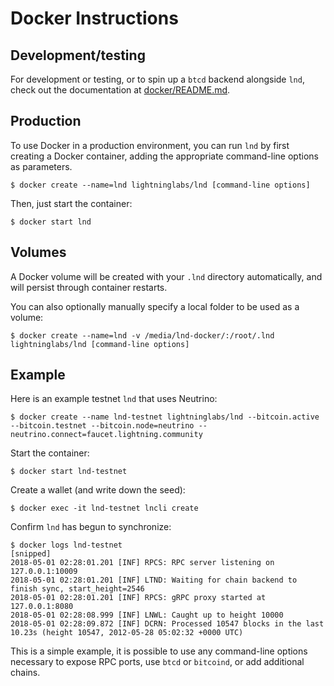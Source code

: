 # Docker Instructions

## Development/testing

For development or testing, or to spin up a `btcd` backend alongside `lnd`,
check out the documentation at [docker/README.md](../docker/README.md).

## Production

To use Docker in a production environment, you can run `lnd` by first creating
a Docker container, adding the appropriate command-line options as parameters.

```
$ docker create --name=lnd lightninglabs/lnd [command-line options]
```

Then, just start the container:

```
$ docker start lnd
```

## Volumes

A Docker volume will be created with your `.lnd` directory automatically, and will
persist through container restarts.

You can also optionally manually specify a local folder to be used as a volume:

```
$ docker create --name=lnd -v /media/lnd-docker/:/root/.lnd lightninglabs/lnd [command-line options]
```

## Example

Here is an example testnet `lnd` that uses Neutrino:

```
$ docker create --name lnd-testnet lightninglabs/lnd --bitcoin.active --bitcoin.testnet --bitcoin.node=neutrino --neutrino.connect=faucet.lightning.community
```

Start the container:

```
$ docker start lnd-testnet
```

Create a wallet (and write down the seed):

```
$ docker exec -it lnd-testnet lncli create
```

Confirm `lnd` has begun to synchronize:

```
$ docker logs lnd-testnet
[snipped]
2018-05-01 02:28:01.201 [INF] RPCS: RPC server listening on 127.0.0.1:10009
2018-05-01 02:28:01.201 [INF] LTND: Waiting for chain backend to finish sync, start_height=2546
2018-05-01 02:28:01.201 [INF] RPCS: gRPC proxy started at 127.0.0.1:8080
2018-05-01 02:28:08.999 [INF] LNWL: Caught up to height 10000
2018-05-01 02:28:09.872 [INF] DCRN: Processed 10547 blocks in the last 10.23s (height 10547, 2012-05-28 05:02:32 +0000 UTC)
```

This is a simple example, it is possible to use any command-line options necessary
to expose RPC ports, use `btcd` or `bitcoind`, or add additional chains.
